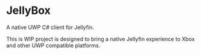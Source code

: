 # JellyBox

A native UWP C# client for Jellyfin.

This is WIP project is designed to bring a native Jellyfin experience to Xbox and other UWP compatible platforms.
